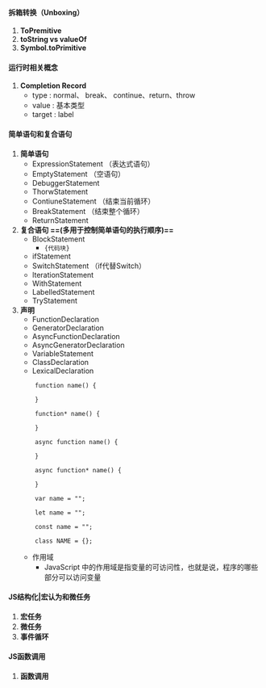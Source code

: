 #### 拆箱转换（Unboxing）
1. **ToPremitive**
2. **toString vs valueOf**
3. **Symbol.toPrimitive**
#### 运行时相关概念
1. **Completion Record**
    - type : normal、 break、 continue、return、throw
    - value : 基本类型
    - target : label  
#### 简单语句和复合语句
1. **简单语句**
    - ExpressionStatement （表达式语句）
    - EmptyStatement （空语句）
    - DebuggerStatement
    - ThorwStatement
    - ContiuneStatement （结束当前循环）
    - BreakStatement （结束整个循环）
    - ReturnStatement 
2. **复合语句 ==(多用于控制简单语句的执行顺序)==**
    - BlockStatement
      - `{代码块}`
    - ifStatement
    - SwitchStatement （if代替Switch）
    - lterationStatement
    - WithStatement
    - LabelledStatement
    - TryStatement
3. **声明**
    - FunctionDeclaration
    - GeneratorDeclaration
    - AsyncFunctionDeclaration
    - AsyncGeneratorDeclaration
    - VariableStatement
    - ClassDeclaration
    - LexicalDeclaration
    ```
        function name() {

        }

        function* name() {

        }

        async function name() {

        }

        async function* name() {

        }

        var name = "";
        
        let name = "";
        
        const name = "";

        class NAME = {};
    ```
    - 作用域
      - JavaScript 中的作用域是指变量的可访问性，也就是说，程序的哪些部分可以访问变量

#### JS结构化|宏认为和微任务
1. **宏任务**
2. **微任务**
3. **事件循环**
#### JS函数调用
1. **函数调用**